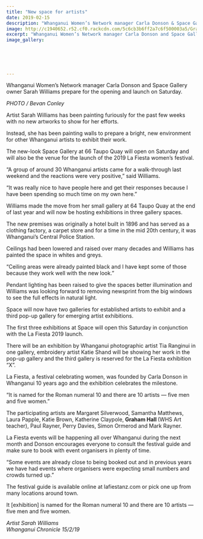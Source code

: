 ```yaml
---
title: "New space for artists"
date: 2019-02-15
description: "Whanganui Women’s Network manager Carla Donson & Space Gallery owner Sarah Williams prepare for the opening & launch"
image: http://c1940652.r52.cf0.rackcdn.com/5c6cb3b6ff2a7c6f500003a5/Graham-Hall-chron-15.2.19.jpg
excerpt: "Whanganui Women’s Network manager Carla Donson and Space Gallery owner Sarah Williams prepare for the opening and launch on Saturday."
image_gallery:
    
    
    
    
    
---
```


<p>Whanganui Women&rsquo;s Network manager Carla Donson and Space Gallery owner Sarah Williams prepare for the opening and launch on Saturday.<strong></strong></p>
<p><em>PHOTO / Bevan Conley</em></p>
<div data-bind="foreach: articleBlocks">
<p data-bind="text: $data">Artist Sarah Williams has been painting furiously for the past few weeks with no new artworks to show for her efforts.</p>
<p data-bind="text: $data">Instead, she has been painting walls to prepare a bright, new environment for other Whanganui artists to exhibit their work.</p>
<p data-bind="text: $data">The new-look Space Gallery at 66 Taupo Quay will open on Saturday and will also be the venue for the launch of the 2019 La Fiesta women&rsquo;s festival.</p>
<p data-bind="text: $data">&ldquo;A group of around 30 Whanganui artists came for a walk-through last weekend and the reactions were very positive,&rdquo; said Williams.</p>
<p data-bind="text: $data">&ldquo;It was really nice to have people here and get their responses because I have been spending so much time on my own here.&rdquo;</p>
<p data-bind="text: $data">Williams made the move from her small gallery at 64 Taupo Quay at the end of last year and will now be hosting exhibitions in three gallery spaces.</p>
<p data-bind="text: $data">The new premises was originally a hotel built in 1896 and has served as a clothing factory, a carpet store and for a time in the mid 20th century, it was Whanganui&rsquo;s Central Police Station.</p>
<p data-bind="text: $data">Ceilings had been lowered and raised over many decades and Williams has painted the space in whites and greys.</p>
<p data-bind="text: $data">&ldquo;Ceiling areas were already painted black and I have kept some of those because they work well with the new look.&rdquo;</p>
<p data-bind="text: $data">Pendant lighting has been raised to give the spaces better illumination and Williams was looking forward to removing newsprint from the big windows to see the full effects in natural light.</p>
<p data-bind="text: $data">Space will now have two galleries for established artists to exhibit and a third pop-up gallery for emerging artist exhibitions.</p>
<p data-bind="text: $data">The first three exhibitions at Space will open this Saturday in conjunction with the La Fiesta 2019 launch.</p>
<p data-bind="text: $data">There will be an exhibition by Whanganui photographic artist Tia Ranginui in one gallery, embroidery artist Katie Shand will be showing her work in the pop-up gallery and the third gallery is reserved for the La Fiesta exhibition &ldquo;X&rdquo;.</p>
<p data-bind="text: $data">La Fiesta, a festival celebrating women, was founded by Carla Donson in Whanganui 10 years ago and the exhibition celebrates the milestone.</p>
<p data-bind="text: $data">&ldquo;It is named for the Roman numeral 10 and there are 10 artists &mdash; five men and five women.&rdquo;</p>
<p data-bind="text: $data">The participating artists are Margaret Silverwood, Samantha Matthews, Laura Papple, Katie Brown, Katherine Claypole,<strong> Graham Hall </strong>(WHS Art teacher), Paul Rayner, Perry Davies, Simon Ormerod and Mark Rayner.</p>
<p data-bind="text: $data">La Fiesta events will be happening all over Whanganui during the next month and Donson encourages everyone to consult the festival guide and make sure to book with event organisers in plenty of time.</p>
<p data-bind="text: $data">&ldquo;Some events are already close to being booked out and in previous years we have had events where organisers were expecting small numbers and crowds turned up.&rdquo;</p>
<p data-bind="text: $data">The festival guide is available online at lafiestanz.com or pick one up from many locations around town.</p>
<p data-bind="text: $data">It [exhibition] is named for the Roman numeral 10 and there are 10 artists &mdash; five men and five women.</p>
<p data-bind="text: $data"><em>Artist Sarah Williams</em><br /><em>Whanganui Chronicle 15/2/19</em></p>
</div>

